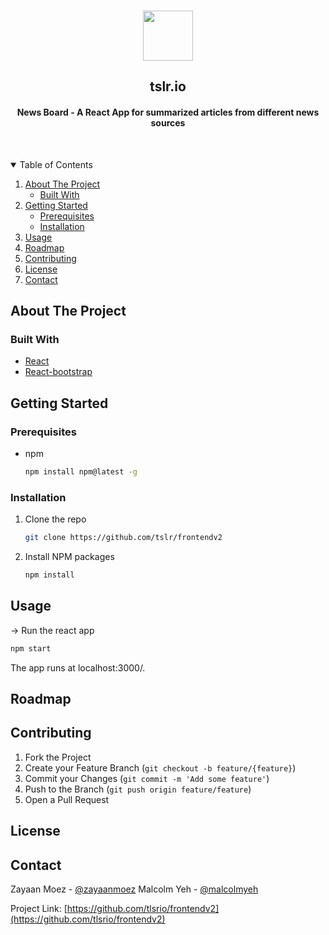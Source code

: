 <br />
<p align="center">
  <a href="https://github.com/tlsrio/ml">
    <img src="https://img.icons8.com/cotton/64/ffffff/morning-news--v2.png" width="80" height="80"/>
  </a>
  
  <h2 align="center">tslr.io</h2>
  <h4 align="center">News Board - A React App for summarized articles from different news sources</h4>
  <br/>
  <p align="center">
  </p>
</p>



<!-- PROJECT LOGO -->


<!-- TABLE OF CONTENTS -->
<details open="open">
  <summary>Table of Contents</summary>
  <ol>
    <li>
      <a href="#about-the-project">About The Project</a>
      <ul>
        <li><a href="#built-with">Built With</a></li>
      </ul>
    </li>
    <li>
      <a href="#getting-started">Getting Started</a>
      <ul>
        <li><a href="#prerequisites">Prerequisites</a></li>
        <li><a href="#installation">Installation</a></li>
      </ul>
    </li>
    <li><a href="#usage">Usage</a></li>
    <li><a href="#roadmap">Roadmap</a></li>
    <li><a href="#contributing">Contributing</a></li>
    <li><a href="#license">License</a></li>
    <li><a href="#contact">Contact</a></li>
  </ol>
</details>



<!-- ABOUT THE PROJECT -->
## About The Project

<!--[![Product Name Screen Shot][product-screenshot]](https://example.com)-->



### Built With

* [React](https://reactjs.org)
* [React-bootstrap](https://react-bootstrap.github.io)


<!-- GETTING STARTED -->
## Getting Started


### Prerequisites

* npm
  ```sh
  npm install npm@latest -g
  ```

### Installation

1. Clone the repo
   ```sh
   git clone https://github.com/tslr/frontendv2
   ```
2. Install NPM packages
   ```sh
   npm install
   ```


<!-- USAGE EXAMPLES -->
## Usage

-> Run the react app
   ```sh
   npm start
   ```

The app runs at localhost:3000/.



<!-- ROADMAP -->
## Roadmap




<!-- CONTRIBUTING -->
## Contributing

1. Fork the Project
2. Create your Feature Branch (`git checkout -b feature/{feature}`)
3. Commit your Changes (`git commit -m 'Add some feature'`)
4. Push to the Branch (`git push origin feature/feature`)
5. Open a Pull Request



<!-- LICENSE -->
## License



<!-- CONTACT -->
## Contact

Zayaan Moez - [@zayaanmoez](https://github.com/zayaanmoez)
Malcolm Yeh - [@malcolmyeh](https://github.com/malcolmyeh)

Project Link: [https://github.com/tlsrio/frontendv2](https://github.com/tlsrio/frontendv2)
